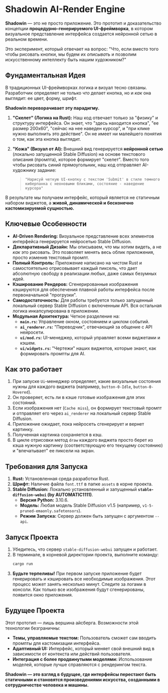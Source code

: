 # Shadowin AI-Render Engine

**Shadowin** — это не просто приложение. Это прототип и доказательство концепции **процедурно-генерируемого UI-фреймворка**, в котором визуальное представление интерфейса создается нейронной сетью в реальном времени.

Это эксперимент, который отвечает на вопрос: "Что, если вместо того чтобы рисовать кнопки, мы будем их *описывать* и позволим искусственному интеллекту быть нашим художником?"

## Фундаментальная Идея

В традиционных UI-фреймворках логика и визуал тесно связаны. Разработчик определяет не только *что* делает кнопка, но и *как* она выглядит: ее цвет, форму, шрифт.

**Shadowin переворачивает эту парадигму.**

1.  **"Скелет" (Логика на Rust):** Наш код отвечает только за "физику" и структуру интерфейса. Он знает, что "здесь находится кнопка", "ее размер 200x60", "сейчас на нее наведен курсор", и "при клике нужно выполнить это действие". Он не имеет ни малейшего понятия о том, как эта кнопка выглядит.

2.  **"Кожа" (Визуал от AI):** Внешний вид генерируется **нейронной сетью** (локально запущенной Stable Diffusion) на основе текстового описания (промпта), которое формирует "скелет". Вместо того чтобы рисовать синий прямоугольник, наш код отправляет AI-художнику задание:
    > `"Нарисуй четкую UI-кнопку с текстом 'Submit' в стиле темного киберпанка с неоновыми бликами, состояние - наведение курсора"`

В результате мы получаем интерфейс, который является не статичным набором виджетов, а **живой, динамической и бесконечно кастомизируемой сущностью.**

## Ключевые Особенности

*   **AI-Driven Rendering:** Визуальное представление всех элементов интерфейса генерируется нейросетью Stable Diffusion.
*   **Декларативный Дизайн:** Мы описываем, *что* мы хотим видеть, а не *как* это рисовать. Это позволяет менять весь облик приложения, просто изменив текстовый промпт.
*   **Полный Контроль:** Приложение написано на чистом Rust и самостоятельно отрисовывает каждый пиксель, что дает абсолютную свободу в реализации любых, даже самых безумных идей.
*   **Кэширование Рендеров:** Сгенерированные изображения кэшируются для обеспечения плавной работы интерфейса после первоначальной "прогрузки".
*   **Самодостаточность:** Для работы требуется только запущенный локальный сервер Stable Diffusion с включенным API. Вся остальная логика инкапсулирована в приложении.
*   **Модульная Архитектура:** Четкое разделение на:
    *   **`main.rs`:** Управление окном, состоянием и циклом событий.
    *   **`ai_renderer.rs`:** "Переводчик", отвечающий за общение с API нейросети.
    *   **`ui/mod.rs`:** UI-менеджер, который управляет всеми виджетами и кэшем.
    *   **`ui/widgets.rs`:** "Чертежи" наших виджетов, которые знают, как формировать промпты для AI.

## Как это работает

1.  При запуске `Ui`-менеджер определяет, какие визуальные состояния нужны для каждого виджета (например, `button-0-Idle`, `button-0-Hovered`).
2.  Он проверяет, есть ли в кэше готовые изображения для этих состояний.
3.  Если изображения нет (`Cache miss`), он формирует текстовый промпт и отправляет его через `ai_renderer` на локальный сервер Stable Diffusion.
4.  Приложение ожидает, пока нейросеть сгенерирует и вернет картинку.
5.  Полученная картинка сохраняется в кэш.
6.  В цикле отрисовки метод `draw` каждого виджета просто берет из кэша нужную картинку (соответствующую его текущему состоянию) и "впечатывает" ее пиксели на экран.

## Требования для Запуска

1.  **Rust:** Установленная среда разработки Rust.
2.  **Шрифт:** Наличие файла `font.ttf` в папке `assets` в корне проекта.
3.  **Stable Diffusion:** Локально установленный и запущенный **`stable-diffusion-webui` (by AUTOMATIC1111)**.
    *   **Версия Python:** 3.10.6.
    *   **Модель:** Любая модель Stable Diffusion v1.5 (например, `v1-5-pruned-emaonly.safetensors`).
    *   **Режим Запуска:** Сервер должен быть запущен с аргументом `--api`.

## Запуск Проекта

1.  Убедитесь, что сервер `stable-diffusion-webui` запущен и работает.
2.  В терминале, в корневой директории проекта, выполните команду:
    ```bash
    cargo run
    ```
3.  **Будьте терпеливы!** При первом запуске приложение будет генерировать и кэшировать все необходимые изображения. Этот процесс может занять несколько минут. Следите за логами в консоли. Как только все изображения будут сгенерированы, появится окно приложения.

## Будущее Проекта

Этот прототип — лишь вершина айсберга. Возможности этой технологии безграничны:
*   **Темы, управляемые текстом:** Пользователь сможет сам вводить промпты для кастомизации интерфейса.
*   **Адаптивный UI:** Интерфейс, который меняет свой внешний вид в зависимости от контекста или действий пользователя.
*   **Интеграция с более продвинутыми моделями:** Использование моделей, которые лучше справляются с рендерингом текста.

**Shadowin — это взгляд в будущее, где интерфейсы перестают быть статичными и становятся произведениями искусства, созданными в сотрудничестве человека и машины.**